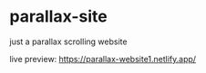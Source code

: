 # parallax-site
just a parallax scrolling website

live preview:
https://parallax-website1.netlify.app/